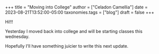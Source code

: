 +++
title = "Moving into College"
author = ["Celadon Camellia"]
date = 2023-08-21T13:52:00-05:00
taxonomies.tags = ["blog"]
draft = false
+++

Hi!!!

Yesterday I moved back into college and will be starting classes this wednesday.

Hopefully I'll have something juicier to write this next update.

